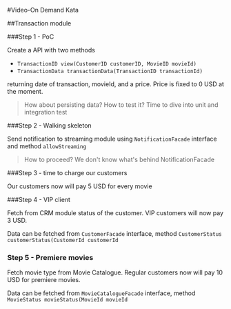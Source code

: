 #Video-On Demand Kata

##Transaction module

###Step 1 - PoC

Create a API with two methods 
- `TransactionID view(CustomerID customerID, MovieID movieId)`
- `TransactionData transactionData(TransactionID transactionId)`

returning date of transaction, movieId, and a price. Price is fixed to 0 USD at the moment.

> How about persisting data? How to test it? Time to dive into unit and integration test

###Step 2 - Walking skeleton

Send notification to streaming module using `NotificationFacade` interface and method `allowStreaming`

> How to proceed? We don't know what's behind NotificationFacade

###Step 3 - time to charge our customers

Our customers now will pay 5 USD for every movie 

###Step 4 - VIP client

Fetch from CRM module status of the customer. VIP customers will now pay 3 USD.

Data can be fetched from `CustomerFacade` interface, 
method `CustomerStatus customerStatus(CustomerId customerId`

### Step 5 - Premiere movies

Fetch movie type from Movie Catalogue. Regular customers now will pay 10 USD for premiere movies.


Data can be fetched from `MovieCatalogueFacade` interface, 
method `MovieStatus movieStatus(MovieId movieId`